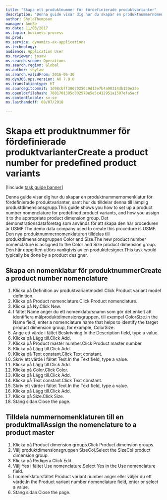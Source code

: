 ```yaml
--- 
title: "Skapa ett produktnummer för fördefinierade produktvarianter"
description: "Denna guide visar dig hur du skapar en produktnummernomenklatur för fördefinierade produktvarianter, samt hur du tilldelar denna till lämplig produktdimensionsgrupp."
author: ShylaThompson
manager: AnnBe
ms.date: 11/03/2017
ms.topic: business-process
ms.prod: 
ms.service: dynamics-ax-applications
ms.technology: 
audience: Application User
ms.reviewer: josaw
ms.search.scope: Operations
ms.search.region: Global
ms.author: shylaw
ms.search.validFrom: 2016-06-30
ms.dyn365.ops.version: AX 7.0.0
ms.translationtype: HT
ms.sourcegitcommit: 1d98cbff30620256c9d13e7b4a90314db150e33e
ms.openlocfilehash: 7881701385c802578e5e5c412951a1507efa5acf
ms.contentlocale: sv-se
ms.lasthandoff: 08/07/2018

---
```

# <a name="create-a-product-number-for-predefined-product-variants"></a><span data-ttu-id="23864-103">Skapa ett produktnummer för fördefinierade produktvarianter</span><span class="sxs-lookup"><span data-stu-id="23864-103">Create a product number for predefined product variants</span></span>

[!include [task guide banner](../../includes/task-guide-banner.md)]

<span data-ttu-id="23864-104">Denna guide visar dig hur du skapar en produktnummernomenklatur för fördefinierade produktvarianter, samt hur du tilldelar denna till lämplig produktdimensionsgrupp.</span><span class="sxs-lookup"><span data-stu-id="23864-104">This guide shows you how to set up a product number nomenclature for predefined product variants, and how you assign it to the appropriate product dimension group.</span></span> <span data-ttu-id="23864-105">Det demonstrationsdataföretag som används för att skapa den här proceduren är USMF.</span><span class="sxs-lookup"><span data-stu-id="23864-105">The demo data company used to create this procedure is USMF.</span></span> <span data-ttu-id="23864-106">Den nya produktnummernomenklaturen tilldelas till produktdimensionsgruppen Color and Size.</span><span class="sxs-lookup"><span data-stu-id="23864-106">The new product number nomenclature is assigned to the Color and Size product dimension group.</span></span> <span data-ttu-id="23864-107">Den här uppgiften utförs vanligtvis av en produktdesigner.</span><span class="sxs-lookup"><span data-stu-id="23864-107">This task would typically be done by a product designer.</span></span>


## <a name="create-a-product-number-nomenclature"></a><span data-ttu-id="23864-108">Skapa en nomenklatur för produktnummer</span><span class="sxs-lookup"><span data-stu-id="23864-108">Create a product number nomenclature</span></span>
1. <span data-ttu-id="23864-109">Klicka på Definition av produktvariantmodell.</span><span class="sxs-lookup"><span data-stu-id="23864-109">Click Product variant model definition.</span></span>
2. <span data-ttu-id="23864-110">Klicka på Product nomenclature.</span><span class="sxs-lookup"><span data-stu-id="23864-110">Click Product nomenclature.</span></span>
3. <span data-ttu-id="23864-111">Klicka på Ny.</span><span class="sxs-lookup"><span data-stu-id="23864-111">Click New.</span></span>
4. <span data-ttu-id="23864-112">I fältet Name anger du ett nomenklatursnamn som gör det enkelt att identifiera målproduktdimensionsgruppen, till exempel ColorSize.</span><span class="sxs-lookup"><span data-stu-id="23864-112">In the Name field, enter a nomenclature name that helps to identify the target product dimension group, for example, ColorSize.</span></span>
5. <span data-ttu-id="23864-113">Ange ett värde i fältet Beskrivning.</span><span class="sxs-lookup"><span data-stu-id="23864-113">In the Description field, type a value.</span></span>
6. <span data-ttu-id="23864-114">Klicka på Lägg till.</span><span class="sxs-lookup"><span data-stu-id="23864-114">Click Add.</span></span>
7. <span data-ttu-id="23864-115">Klicka på Product master number.</span><span class="sxs-lookup"><span data-stu-id="23864-115">Click Product master number.</span></span>
8. <span data-ttu-id="23864-116">Klicka på Lägg till.</span><span class="sxs-lookup"><span data-stu-id="23864-116">Click Add.</span></span>
9. <span data-ttu-id="23864-117">Klicka på Text constant.</span><span class="sxs-lookup"><span data-stu-id="23864-117">Click Text constant.</span></span>
10. <span data-ttu-id="23864-118">Skriv ett värde i fältet Text.</span><span class="sxs-lookup"><span data-stu-id="23864-118">In the Text field, type a value.</span></span>
11. <span data-ttu-id="23864-119">Klicka på Lägg till.</span><span class="sxs-lookup"><span data-stu-id="23864-119">Click Add.</span></span>
12. <span data-ttu-id="23864-120">Klicka på Color.</span><span class="sxs-lookup"><span data-stu-id="23864-120">Click Color.</span></span>
13. <span data-ttu-id="23864-121">Klicka på Lägg till.</span><span class="sxs-lookup"><span data-stu-id="23864-121">Click Add.</span></span>
14. <span data-ttu-id="23864-122">Klicka på Text constant.</span><span class="sxs-lookup"><span data-stu-id="23864-122">Click Text constant.</span></span>
15. <span data-ttu-id="23864-123">Skriv ett värde i fältet Text.</span><span class="sxs-lookup"><span data-stu-id="23864-123">In the Text field, type a value.</span></span>
16. <span data-ttu-id="23864-124">Klicka på Lägg till.</span><span class="sxs-lookup"><span data-stu-id="23864-124">Click Add.</span></span>
17. <span data-ttu-id="23864-125">Klicka på Size.</span><span class="sxs-lookup"><span data-stu-id="23864-125">Click Size.</span></span>
18. <span data-ttu-id="23864-126">Stäng sidan.</span><span class="sxs-lookup"><span data-stu-id="23864-126">Close the page.</span></span>

## <a name="assign-the-nomenclature-to-a-product-master"></a><span data-ttu-id="23864-127">Tilldela nummernomenklaturen till en produktmall</span><span class="sxs-lookup"><span data-stu-id="23864-127">Assign the nomenclature to a product master</span></span>
1. <span data-ttu-id="23864-128">Klicka på Product dimension groups.</span><span class="sxs-lookup"><span data-stu-id="23864-128">Click Product dimension groups.</span></span>
2. <span data-ttu-id="23864-129">Välj produktdimensionsgruppen SizeCol.</span><span class="sxs-lookup"><span data-stu-id="23864-129">Select the SizeCol product dimension group.</span></span>
3. <span data-ttu-id="23864-130">Klicka på Redigera.</span><span class="sxs-lookup"><span data-stu-id="23864-130">Click Edit.</span></span>
4. <span data-ttu-id="23864-131">Välj Yes i fältet Use nomenclature.</span><span class="sxs-lookup"><span data-stu-id="23864-131">Select Yes in the Use nomenclature field.</span></span>
5. <span data-ttu-id="23864-132">I nomenklatursfältet Product variant number anger eller väljer du ett värde.</span><span class="sxs-lookup"><span data-stu-id="23864-132">In the Product variant number nomenclature field, enter or select a value.</span></span>
6. <span data-ttu-id="23864-133">Stäng sidan.</span><span class="sxs-lookup"><span data-stu-id="23864-133">Close the page.</span></span>



